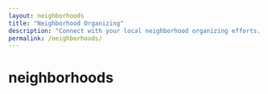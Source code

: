 ```yaml
---
layout: neighborhoods
title: "Neighborhood Organizing"
description: "Connect with your local neighborhood organizing efforts. Building grassroots power community by community across Atlanta."
permalink: /neighborhoods/
---
```


# neighborhoods
